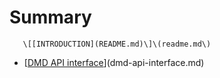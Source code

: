 # Summary

       \[[INTRODUCTION](README.md)\]\(readme.md\)

* \[[DMD API interface](dmd-api-interface.md)\]\(dmd-api-interface.md\)



